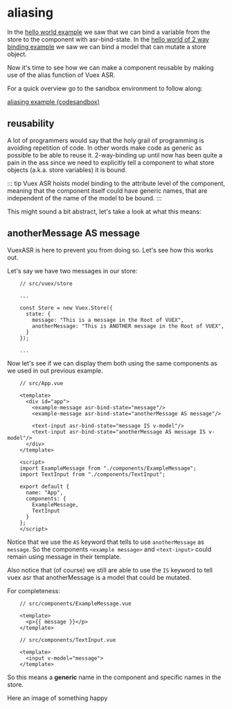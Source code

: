 # aliasing

In the [hello world example](./hello-world-example.html) we saw that we can bind a variable from the store to the component with asr-bind-state. In the [hello world of 2 way binding example](./hello-world-of-2-way-binding.html) we saw we can bind a model that can mutate a store object.

Now it's time to see how we can make a component reusable by making use of the alias function of Vuex ASR.

For a quick overview go to the sandbox environment to follow along:

[aliasing example (codesandbox)](https://codesandbox.io/s/manual-aliasing-qer7w)

## reusability

A lot of programmers would say that the holy grail of programming is avoiding repetition of code. In other words make code as generic as possible to be able to reuse it. 2-way-binding up until now has been quite a pain in the ass since we need to explicitly tell a component to what store objects (a.k.a. store variables) it is bound.

::: tip
Vuex ASR hoists model binding to the attribute level of the component, meaning that the component itself could have generic names, that are independent of the name of the model to be bound.
::: 

This might sound a bit abstract, let's take a look at what this means:

## anotherMessage AS message

VuexASR is here to prevent you from doing so. Let's see how this works out. 

Let's say we have two messages in our store:
```js{8}
    // src/vuex/store
    
    ...
    
    const Store = new Vuex.Store({
      state: {
        message: "This is a message in the Root of VUEX",
        anotherMessage: "This is ANOTHER message in the Root of VUEX",
      }
    });
    
    ...
```
Now let's see if we can display them both using the same components as we used in out previous example.
```vue{6,9}
    // src/App.vue
    
    <template>
      <div id="app">
        <example-message asr-bind-state="message"/>
    	<example-message asr-bind-state="anotherMessage AS message"/>
    
        <text-input asr-bind-state="message IS v-model"/>
        <text-input asr-bind-state="anotherMessage AS message IS v-model"/>
      </div>
    </template>
    
    <script>
    import ExampleMessage from "./components/ExampleMessage";
    import TextInput from "./components/TextInput";
    
    export default {
      name: "App",
      components: {
        ExampleMessage,
        TextInput
      }
    };
    </script>
```
Notice that we use the `AS` keyword that tells to use `anotherMessage` as `message`. So the components `<example message>` and `<text-input>` could remain using message in their template.

Also notice that (of course) we still are able to use the `IS` keyword to tell vuex asr that anotherMessage is a model that could be mutated.

For completeness:

```vue
    // src/components/ExampleMessage.vue
    
    <template>
      <p>{{ message }}</p>
    </template>
```

```vue
    // src/components/TextInput.vue
    
    <template>
      <input v-model="message">
    </template>
```

So this means a **generic** name in the component and specific names in the store. 

Here an image of something happy